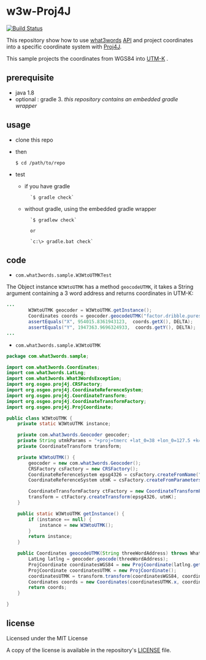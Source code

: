 # w3w-Proj4J

[![Build Status](https://travis-ci.org/tsamaya/w3w-Proj4J.svg?branch=master)](https://travis-ci.org/tsamaya/w3w-Proj4J)


This repository show how to use [what3words](https://what3words.com) [API](https://what3words.com/api) and project coordinates into a specific coordinate system with [Proj4J](https://trac.osgeo.org/proj4j/).

This sample projects the coordinates from WGS84 into [UTM-K](http://spatialreference.org/ref/sr-org/7308/) .

## prerequisite
- java 1.8
- optional : gradle 3. _this repository contains an embedded gradle wrapper_
    
## usage

  - clone this repo

  - then

    `$ cd /path/to/repo`

  - test
    - if you have gradle
    
            `$ gradle check`
    
    - without gradle, using the embedded gradle wrapper
    
            `$ gradlew check`
            
            or
            
            `c:\> gradle.bat check`

## code

- `com.what3words.sample.W3WtoUTMKTest`

The Object instance `W3WtoUTMK` has a method `geocodeUTMK`, it takes a String argument containing a 3 word address and returns coordinates in UTM-K:  

```java
...
		W3WtoUTMK geocoder = W3WtoUTMK.getInstance();
		Coordinates coords = geocoder.geocodeUTMK("factor.dribble.purest");
		assertEquals("X", 954015.8361943123,  coords.getX(), DELTA);
		assertEquals("Y", 1947363.9696324933,  coords.getY(), DELTA);
...
```

- `com.what3words.sample.W3WtoUTMK`

```java
package com.what3words.sample;

import com.what3words.Coordinates;
import com.what3words.LatLng;
import com.what3words.What3WordsException;
import org.osgeo.proj4j.CRSFactory;
import org.osgeo.proj4j.CoordinateReferenceSystem;
import org.osgeo.proj4j.CoordinateTransform;
import org.osgeo.proj4j.CoordinateTransformFactory;
import org.osgeo.proj4j.ProjCoordinate;

public class W3WtoUTMK {
	private static W3WtoUTMK instance;

	private com.what3words.Geocoder geocoder;
	private String utmkParams = "+proj=tmerc +lat_0=38 +lon_0=127.5 +k=0.9996 +x_0=1000000 +y_0=2000000 +ellps=GRS80 +units=m +no_defs";
	private CoordinateTransform transform;

	private W3WtoUTMK() {
		geocoder = new com.what3words.Geocoder();
		CRSFactory csFactory = new CRSFactory();
		CoordinateReferenceSystem epsg4326 = csFactory.createFromName("EPSG:4326");
		CoordinateReferenceSystem utmK = csFactory.createFromParameters("UTMK", utmkParams);

		CoordinateTransformFactory ctFactory = new CoordinateTransformFactory();
		transform = ctFactory.createTransform(epsg4326, utmK);
	}

	public static W3WtoUTMK getInstance() {
		if (instance == null) {
			instance = new W3WtoUTMK();
		}
		return instance;
	}

	public Coordinates geocodeUTMK(String threeWordAddress) throws What3WordsException {
		LatLng latlng = geocoder.geocode(threeWordAddress);
		ProjCoordinate coordinatesWGS84 = new ProjCoordinate(latlng.getLongitude(), latlng.getLatitude());
		ProjCoordinate coordinatesUTMK = new ProjCoordinate();
		coordinatesUTMK = transform.transform(coordinatesWGS84, coordinatesUTMK);
		Coordinates coords = new Coordinates(coordinatesUTMK.x, coordinatesUTMK.y);
		return coords;
	}

}

```

## license

Licensed under the MIT License

A copy of the license is available in the repository's [LICENSE](LICENSE.md) file.

  